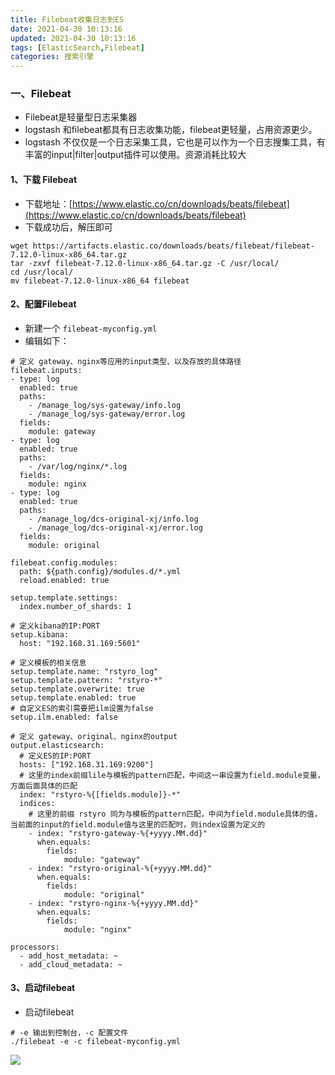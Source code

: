 ```yaml
---
title: Filebeat收集日志到ES
date: 2021-04-30 10:13:16
updated: 2021-04-30 10:13:16
tags: [ElasticSearch,Filebeat]
categories: 搜索引擎
---
```


### 一、Filebeat
+ Filebeat是轻量型日志采集器
+ logstash 和filebeat都具有日志收集功能，filebeat更轻量，占用资源更少。
+ logstash 不仅仅是一个日志采集工具，它也是可以作为一个日志搜集工具，有丰富的input|filter|output插件可以使用。资源消耗比较大

#### 1、下载 Filebeat
+ 下载地址：[https://www.elastic.co/cn/downloads/beats/filebeat](https://www.elastic.co/cn/downloads/beats/filebeat)
+ 下载成功后，解压即可
```
wget https://artifacts.elastic.co/downloads/beats/filebeat/filebeat-7.12.0-linux-x86_64.tar.gz
tar -zxvf filebeat-7.12.0-linux-x86_64.tar.gz -C /usr/local/
cd /usr/local/
mv filebeat-7.12.0-linux-x86_64 filebeat
```

#### 2、配置Filebeat
+ 新建一个 `filebeat-myconfig.yml`
+ 编辑如下：
```
# 定义 gateway、nginx等应用的input类型、以及存放的具体路径
filebeat.inputs:
- type: log
  enabled: true
  paths:
    - /manage_log/sys-gateway/info.log
    - /manage_log/sys-gateway/error.log
  fields: 
    module: gateway
- type: log
  enabled: true
  paths:
    - /var/log/nginx/*.log
  fields:
    module: nginx
- type: log
  enabled: true
  paths:
    - /manage_log/dcs-original-xj/info.log
    - /manage_log/dcs-original-xj/error.log
  fields:
    module: original
    
filebeat.config.modules:
  path: ${path.config}/modules.d/*.yml
  reload.enabled: true
  
setup.template.settings:
  index.number_of_shards: 1
  
# 定义kibana的IP:PORT
setup.kibana:
  host: "192.168.31.169:5601"

# 定义模板的相关信息  
setup.template.name: "rstyro_log"
setup.template.pattern: "rstyro-*"
setup.template.overwrite: true
setup.template.enabled: true
# 自定义ES的索引需要把ilm设置为false
setup.ilm.enabled: false

# 定义 gateway、original、nginx的output
output.elasticsearch:
  # 定义ES的IP:PORT
  hosts: ["192.168.31.169:9200"]
  # 这里的index前缀lile与模板的pattern匹配，中间这一串设置为field.module变量，方面后面具体的匹配
  index: "rstyro-%{[fields.module]}-*"
  indices:
    # 这里的前缀 rstyro 同为与模板的pattern匹配，中间为field.module具体的值，当前面的input的field.module值与这里的匹配时，则index设置为定义的
    - index: "rstyro-gateway-%{+yyyy.MM.dd}"
      when.equals:
        fields:
            module: "gateway"
    - index: "rstyro-original-%{+yyyy.MM.dd}"
      when.equals: 
        fields:
            module: "original"
    - index: "rstyro-nginx-%{+yyyy.MM.dd}"
      when.equals: 
        fields:
            module: "nginx"
  
processors:
  - add_host_metadata: ~
  - add_cloud_metadata: ~
```

#### 3、启动filebeat
+ 启动filebeat
```
# -e 输出到控制台，-c 配置文件
./filebeat -e -c filebeat-myconfig.yml
```

![](result.png)